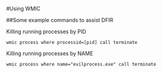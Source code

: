 #Using WMIC

##Some example commands to assist DFIR

Killing running processes by PID

```
wmic process where processid=[pid] call terminate
```

Killing running processes by NAME
```
wmic process where name="evilprocess.exe" call terminate
```
